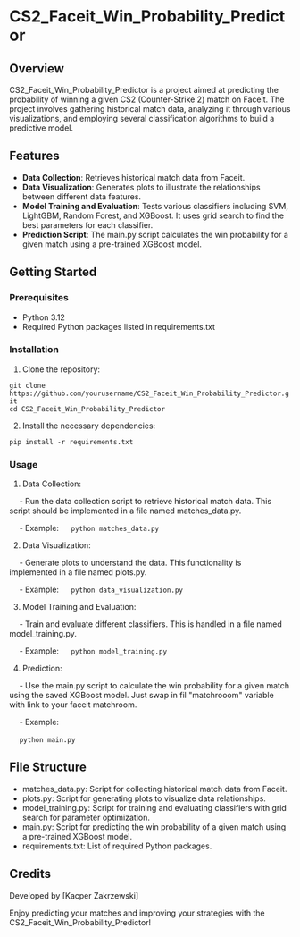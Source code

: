 # CS2_Faceit_Win_Probability_Predictor
## Overview
CS2_Faceit_Win_Probability_Predictor is a project aimed at predicting the probability of winning a given CS2 (Counter-Strike 2) match on Faceit. The project involves gathering historical match data, analyzing it through various visualizations, and employing several classification algorithms to build a predictive model.

## Features
- **Data Collection**: Retrieves historical match data from Faceit.
- **Data Visualization**: Generates plots to illustrate the relationships between different data features.
- **Model Training and Evaluation**: Tests various classifiers including SVM, LightGBM, Random Forest, and XGBoost. It uses grid search to find the best parameters for each classifier.
- **Prediction Script**: The main.py script calculates the win probability for a given match using a pre-trained XGBoost model.
## Getting Started
### Prerequisites
- Python 3.12
- Required Python packages listed in requirements.txt

### Installation

1. Clone the repository:

`git clone https://github.com/yourusername/CS2_Faceit_Win_Probability_Predictor.git` \
`cd CS2_Faceit_Win_Probability_Predictor`

2. Install the necessary dependencies:

`pip install -r requirements.txt`

### Usage

1. Data Collection:

&emsp; - Run the data collection script to retrieve historical match data. This script should be implemented in a file named matches_data.py.

&emsp; - Example:
&emsp; `python matches_data.py`

2. Data Visualization:

&emsp; - Generate plots to understand the data. This functionality is implemented in a file named plots.py.

&emsp; - Example:
&emsp; `python data_visualization.py`

3. Model Training and Evaluation:

&emsp; - Train and evaluate different classifiers. This is handled in a file named model_training.py.

&emsp; - Example:
&emsp; `python model_training.py`

4. Prediction:

&emsp; - Use the main.py script to calculate the win probability for a given match using the saved XGBoost model. Just swap in fil "matchrooom" variable with link to your faceit matchroom.

&emsp; - Example:

&emsp; `python main.py` 

## File Structure
- matches_data.py: Script for collecting historical match data from Faceit.
- plots.py: Script for generating plots to visualize data relationships.
- model_training.py: Script for training and evaluating classifiers with grid search for parameter optimization.
- main.py: Script for predicting the win probability of a given match using a pre-trained XGBoost model.
- requirements.txt: List of required Python packages.
## Credits
Developed by [Kacper Zakrzewski]

Enjoy predicting your matches and improving your strategies with the CS2_Faceit_Win_Probability_Predictor!
